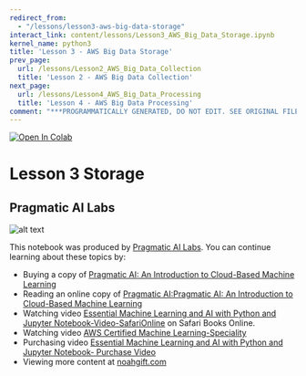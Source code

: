 ```yaml
---
redirect_from:
  - "/lessons/lesson3-aws-big-data-storage"
interact_link: content/lessons/Lesson3_AWS_Big_Data_Storage.ipynb
kernel_name: python3
title: 'Lesson 3 - AWS Big Data Storage'
prev_page:
  url: /lessons/Lesson2_AWS_Big_Data_Collection
  title: 'Lesson 2 - AWS Big Data Collection'
next_page:
  url: /lessons/Lesson4_AWS_Big_Data_Processing
  title: 'Lesson 4 - AWS Big Data Processing'
comment: "***PROGRAMMATICALLY GENERATED, DO NOT EDIT. SEE ORIGINAL FILES IN /content***"
---
```


<a href="https://colab.research.google.com/github/paiml/awsbigdata/blob/master/Lesson3_AWS_Big_Data_Storage.ipynb" target="_parent"><img src="https://colab.research.google.com/assets/colab-badge.svg" alt="Open In Colab"/></a>

# Lesson 3 Storage

## Pragmatic AI Labs



![alt text](https://paiml.com/images/logo_with_slogan_white_background.png)

This notebook was produced by [Pragmatic AI Labs](https://paiml.com/).  You can continue learning about these topics by:

*   Buying a copy of [Pragmatic AI: An Introduction to Cloud-Based Machine Learning](http://www.informit.com/store/pragmatic-ai-an-introduction-to-cloud-based-machine-9780134863917)
*   Reading an online copy of [Pragmatic AI:Pragmatic AI: An Introduction to Cloud-Based Machine Learning](https://www.safaribooksonline.com/library/view/pragmatic-ai-an/9780134863924/)
*  Watching video [Essential Machine Learning and AI with Python and Jupyter Notebook-Video-SafariOnline](https://www.safaribooksonline.com/videos/essential-machine-learning/9780135261118) on Safari Books Online.
* Watching video [AWS Certified Machine Learning-Speciality](https://learning.oreilly.com/videos/aws-certified-machine/9780135556597)
* Purchasing video [Essential Machine Learning and AI with Python and Jupyter Notebook- Purchase Video](http://www.informit.com/store/essential-machine-learning-and-ai-with-python-and-jupyter-9780135261095)
*   Viewing more content at [noahgift.com](https://noahgift.com/)

